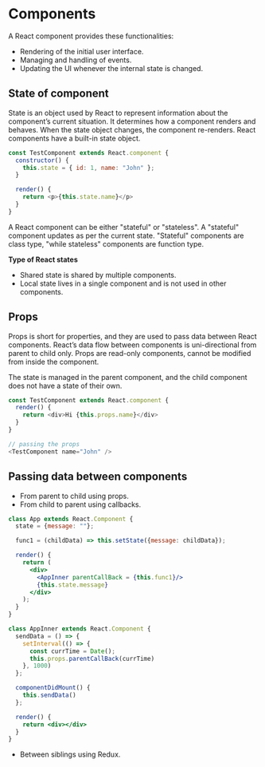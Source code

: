 # Components

A React component provides these functionalities:
- Rendering of the initial user interface.
- Managing and handling of events.
- Updating the UI whenever the internal state is changed.

## State of component

State is an object used by React to represent information about the component’s current situation. It determines how a component renders and behaves. When the state object changes, the component re-renders. React components have a built-in state object.

```js
const TestComponent extends React.component {
  constructor() {
    this.state = { id: 1, name: "John" };
  }

  render() {
    return <p>{this.state.name}</p>
  }
}
```

A React component can be either "stateful" or "stateless". A "stateful" component updates as per the current state. "Stateful" components are class type, "while stateless" components are function type.

**Type of React states**

- Shared state is shared by multiple components.
- Local state lives in a single component and is not used in other components.

## Props

Props is short for properties, and they are used to pass data between React components. React’s data flow between components is uni-directional from parent to child only. Props are read-only components, cannot be modified from inside the component.

The state is managed in the parent component, and the child component does not have a state of their own.

```js
const TestComponent extends React.component {
  render() {
    return <div>Hi {this.props.name}</div>
  }
}

// passing the props
<TestComponent name="John" />
```

## Passing data between components

- From parent to child using props.
- From child to parent using callbacks.

```jsx
class App extends React.Component {
  state = {message: ""};

  func1 = (childData) => this.setState({message: childData});

  render() {
    return (
      <div>
        <AppInner parentCallBack = {this.func1}/>
        {this.state.message}
      </div>
    );
  }
}

class AppInner extends React.Component {
  sendData = () => {
    setInterval(() => {
      const currTime = Date();
      this.props.parentCallBack(currTime)
    }, 1000)
  };

  componentDidMount() {
    this.sendData()
  };

  render() {
    return <div></div>
  }
}
```

- Between siblings using Redux.
